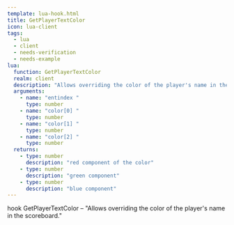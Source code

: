 ```yaml
---
template: lua-hook.html
title: GetPlayerTextColor
icon: lua-client
tags:
  - lua
  - client
  - needs-verification
  - needs-example
lua:
  function: GetPlayerTextColor
  realm: client
  description: "Allows overriding the color of the player's name in the scoreboard."
  arguments:
    - name: "entindex "
      type: number
    - name: "color[0] "
      type: number
    - name: "color[1] "
      type: number
    - name: "color[2] "
      type: number
  returns:
    - type: number
      description: "red component of the color"
    - type: number
      description: "green component"
    - type: number
      description: "blue component"
---
```


<div class="lua__search__keywords">
hook GetPlayerTextColor &#x2013; "Allows overriding the color of the player's name in the scoreboard."
</div>
